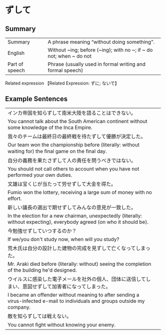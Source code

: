 # ずして

## Summary

<table><tr>   <td>Summary<td>   <td>A phrase meaning “without doing something”.</td><tr><tr>   <td>English<td>   <td>Without ~ing; before (~ing); with no ~; if ~ do not; when ~ do not</td><tr><tr>   <td>Part of speech<td>   <td>Phrase (usually used in formal writing and formal speech)</td><tr></table><tr>   <td>Related expression<td>   <td>【Related Expression: ずに; ないで】</td><tr></table></table>

## Example Sentences

<table><tr><td>インカ帝国を知らずして南米大陸を語ることはできない。<td><tr><tr><td>You cannot talk about the South American continent without some knowledge of the Inca Empire.<td><tr><tr><td>我々のチームは最終日の最終戦を待たずして優勝が決定した。<td><tr><tr><td>Our team won the championship before (literally: without waiting for) the ﬁnal game on the ﬁnal day.<td><tr><tr><td>自分の義務を果たさずして人の責任を問うべきではない。<td><tr><tr><td>You should not call others to account when you have not performed your own duties.<td><tr><tr><td>文雄は宝くじが当たって労せずして大金を得た。<td><tr><tr><td>Fumio won the lottery, receiving a large sum of money with no effort.<td><tr><tr><td>新しい議長の選出で期せずしてみんなの意見が一致した。<td><tr><tr><td>In the election for a new chairman, unexpectedly (literally: without expecting), everybody agreed (on who it should be).<td><tr><tr><td>今勉強せずしていつするのか？<td><tr><tr><td>If we/you don't study now, when will you study?<td><tr><tr><td>荒木氏は自分の設計した建物の完成を見ずして亡くなってしまった。<td><tr><tr><td>Mr. Araki died before (literally: without) seeing the completion of the building he'd designed.<td><tr><tr><td>ウイルスに感染した電子メールを社外の個人、団体に送信してしまい、意図せずして加害者になってしまった。<td><tr><tr><td>I became an offender without meaning to after sending a virus-infected e-mail to individuals and groups outside my company.<td><tr><tr><td>敵を知らずしては戦えない。<td><tr><tr><td>You cannot ﬁght without knowing your enemy.<td><tr></table>

